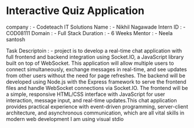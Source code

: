 # Interactive Quiz Application
company : - Codeteach IT Solutions
Name : -  Nikhil Nagawade
Intern ID : -  COD08111
Domain : - Full Stack
Duration : - 6 Weeks
Mentor : - Neela santosh


Task Descriptoin : -   project is to develop a real-time chat application with full frontend and backend integration using Socket.IO, a JavaScript library built on top of WebSocket. This application will allow 
                       multiple users to connect simultaneously, exchange messages in real-time, and see updates from other users without the need for page refreshes.
                       The backend will be developed using Node.js with the Express framework to serve the frontend files and handle WebSocket connections via Socket.IO. The frontend will be a simple, responsive 
                       HTML/CSS interface with JavaScript for user interaction, message input, and real-time updates.This chat application provides practical experience with event-driven programming, server-client 
                       architecture, and asynchronous communication, which are all vital skills in modern web development
I am using visual stdio 

          
